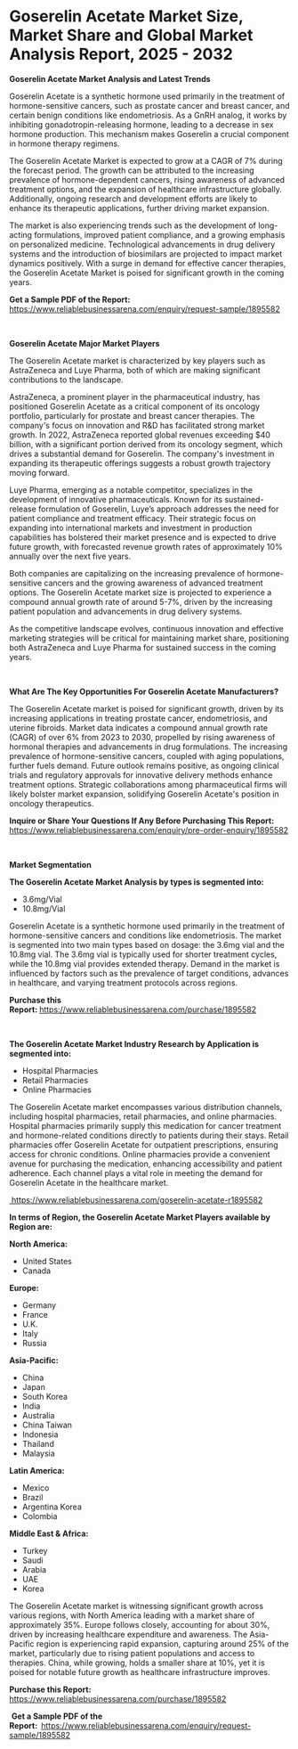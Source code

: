 <p><h1>Goserelin Acetate Market Size, Market Share and Global Market Analysis Report, 2025 - 2032</h1></p><p><strong>Goserelin Acetate Market Analysis and Latest Trends</strong></p>
<p><p>Goserelin Acetate is a synthetic hormone used primarily in the treatment of hormone-sensitive cancers, such as prostate cancer and breast cancer, and certain benign conditions like endometriosis. As a GnRH analog, it works by inhibiting gonadotropin-releasing hormone, leading to a decrease in sex hormone production. This mechanism makes Goserelin a crucial component in hormone therapy regimens.</p><p>The Goserelin Acetate Market is expected to grow at a CAGR of 7% during the forecast period. The growth can be attributed to the increasing prevalence of hormone-dependent cancers, rising awareness of advanced treatment options, and the expansion of healthcare infrastructure globally. Additionally, ongoing research and development efforts are likely to enhance its therapeutic applications, further driving market expansion. </p><p>The market is also experiencing trends such as the development of long-acting formulations, improved patient compliance, and a growing emphasis on personalized medicine. Technological advancements in drug delivery systems and the introduction of biosimilars are projected to impact market dynamics positively. With a surge in demand for effective cancer therapies, the Goserelin Acetate Market is poised for significant growth in the coming years.</p></p>
<p><strong>Get a Sample PDF of the Report:&nbsp;</strong> <a href="https://www.reliablebusinessarena.com/enquiry/request-sample/1895582?utm_campaign=3255&utm_medium=2&utm_source=Github&utm_content=ia&utm_term=19042025&utm_id=goserelin-acetate">https://www.reliablebusinessarena.com/enquiry/request-sample/1895582</a></p>
<p>&nbsp;</p>
<p><strong>Goserelin Acetate Major Market Players</strong></p>
<p><p>The Goserelin Acetate market is characterized by key players such as AstraZeneca and Luye Pharma, both of which are making significant contributions to the landscape. </p><p>AstraZeneca, a prominent player in the pharmaceutical industry, has positioned Goserelin Acetate as a critical component of its oncology portfolio, particularly for prostate and breast cancer therapies. The company's focus on innovation and R&D has facilitated strong market growth. In 2022, AstraZeneca reported global revenues exceeding $40 billion, with a significant portion derived from its oncology segment, which drives a substantial demand for Goserelin. The company's investment in expanding its therapeutic offerings suggests a robust growth trajectory moving forward.</p><p>Luye Pharma, emerging as a notable competitor, specializes in the development of innovative pharmaceuticals. Known for its sustained-release formulation of Goserelin, Luye’s approach addresses the need for patient compliance and treatment efficacy. Their strategic focus on expanding into international markets and investment in production capabilities has bolstered their market presence and is expected to drive future growth, with forecasted revenue growth rates of approximately 10% annually over the next five years.</p><p>Both companies are capitalizing on the increasing prevalence of hormone-sensitive cancers and the growing awareness of advanced treatment options. The Goserelin Acetate market size is projected to experience a compound annual growth rate of around 5-7%, driven by the increasing patient population and advancements in drug delivery systems.</p><p>As the competitive landscape evolves, continuous innovation and effective marketing strategies will be critical for maintaining market share, positioning both AstraZeneca and Luye Pharma for sustained success in the coming years.</p></p>
<p>&nbsp;</p>
<p><strong>What Are The Key Opportunities For Goserelin Acetate Manufacturers?</strong></p>
<p><p>The Goserelin Acetate market is poised for significant growth, driven by its increasing applications in treating prostate cancer, endometriosis, and uterine fibroids. Market data indicates a compound annual growth rate (CAGR) of over 6% from 2023 to 2030, propelled by rising awareness of hormonal therapies and advancements in drug formulations. The increasing prevalence of hormone-sensitive cancers, coupled with aging populations, further fuels demand. Future outlook remains positive, as ongoing clinical trials and regulatory approvals for innovative delivery methods enhance treatment options. Strategic collaborations among pharmaceutical firms will likely bolster market expansion, solidifying Goserelin Acetate's position in oncology therapeutics.</p></p>
<p><strong>Inquire or Share Your Questions If Any Before Purchasing This Report:</strong> <a href="https://www.reliablebusinessarena.com/enquiry/pre-order-enquiry/1895582?utm_campaign=3255&utm_medium=2&utm_source=Github&utm_content=ia&utm_term=19042025&utm_id=goserelin-acetate">https://www.reliablebusinessarena.com/enquiry/pre-order-enquiry/1895582</a></p>
<p>&nbsp;</p>
<p><strong>Market Segmentation</strong></p>
<p><strong>The Goserelin Acetate Market Analysis by types is segmented into:</strong></p>
<p><ul><li>3.6mg/Vial</li><li>10.8mg/Vial</li></ul></p>
<p><p>Goserelin Acetate is a synthetic hormone used primarily in the treatment of hormone-sensitive cancers and conditions like endometriosis. The market is segmented into two main types based on dosage: the 3.6mg vial and the 10.8mg vial. The 3.6mg vial is typically used for shorter treatment cycles, while the 10.8mg vial provides extended therapy. Demand in the market is influenced by factors such as the prevalence of target conditions, advances in healthcare, and varying treatment protocols across regions.</p></p>
<p><strong>Purchase this Report:&nbsp;</strong><a href="https://www.reliablebusinessarena.com/purchase/1895582?utm_campaign=3255&utm_medium=2&utm_source=Github&utm_content=ia&utm_term=19042025&utm_id=goserelin-acetate">https://www.reliablebusinessarena.com/purchase/1895582</a></p>
<p>&nbsp;</p>
<p><strong>The Goserelin Acetate Market Industry Research by Application is segmented into:</strong></p>
<p><ul><li>Hospital Pharmacies</li><li>Retail Pharmacies</li><li>Online Pharmacies</li></ul></p>
<p><p>The Goserelin Acetate market encompasses various distribution channels, including hospital pharmacies, retail pharmacies, and online pharmacies. Hospital pharmacies primarily supply this medication for cancer treatment and hormone-related conditions directly to patients during their stays. Retail pharmacies offer Goserelin Acetate for outpatient prescriptions, ensuring access for chronic conditions. Online pharmacies provide a convenient avenue for purchasing the medication, enhancing accessibility and patient adherence. Each channel plays a vital role in meeting the demand for Goserelin Acetate in the healthcare market.</p></p>
<p><a href="https://www.reliablebusinessarena.com/goserelin-acetate-r1895582?utm_campaign=3255&utm_medium=2&utm_source=Github&utm_content=ia&utm_term=19042025&utm_id=goserelin-acetate">&nbsp;https://www.reliablebusinessarena.com/goserelin-acetate-r1895582</a></p>
<p><strong>In terms of Region, the Goserelin Acetate Market Players available by Region are:</strong></p>
<p>
    <p> <strong> North America: </strong>
        <ul>
            <li>United States</li>
            <li>Canada</li>
        </ul>
        </p> 
    <p> <strong> Europe: </strong>
        <ul>
            <li>Germany</li>
            <li>France</li>
            <li>U.K.</li>
            <li>Italy</li>
            <li>Russia</li>
        </ul>
        </p> 
    <p> <strong> Asia-Pacific: </strong>
        <ul>
            <li>China</li>
            <li>Japan</li>
            <li>South Korea</li>
            <li>India</li>
            <li>Australia</li>
            <li>China Taiwan</li>
            <li>Indonesia</li>
            <li>Thailand</li>
            <li>Malaysia</li>
        </ul>
        </p> 
    <p> <strong> Latin America: </strong>
        <ul>
            <li>Mexico</li>
            <li>Brazil</li>
            <li>Argentina Korea</li>
            <li>Colombia</li>
        </ul>
        </p> 
    <p> <strong> Middle East & Africa: </strong>
        <ul>
            <li>Turkey</li>
            <li>Saudi</li>
            <li>Arabia</li>
            <li>UAE</li>
            <li>Korea</li>
        </ul>
    </p>
    </p>
<p><p>The Goserelin Acetate market is witnessing significant growth across various regions, with North America leading with a market share of approximately 35%. Europe follows closely, accounting for about 30%, driven by increasing healthcare expenditure and awareness. The Asia-Pacific region is experiencing rapid expansion, capturing around 25% of the market, particularly due to rising patient populations and access to therapies. China, while growing, holds a smaller share at 10%, yet it is poised for notable future growth as healthcare infrastructure improves.</p></p>
<p><strong>Purchase this Report: </strong><a href="https://www.reliablebusinessarena.com/purchase/1895582?utm_campaign=3255&utm_medium=2&utm_source=Github&utm_content=ia&utm_term=19042025&utm_id=goserelin-acetate">https://www.reliablebusinessarena.com/purchase/1895582</a></p>
<p>&nbsp;<strong>Get a Sample PDF of the Report:&nbsp;&nbsp;</strong><a href="https://www.reliablebusinessarena.com/enquiry/request-sample/1895582?utm_campaign=3255&utm_medium=2&utm_source=Github&utm_content=ia&utm_term=19042025&utm_id=goserelin-acetate">https://www.reliablebusinessarena.com/enquiry/request-sample/1895582</a></p>
<p><strong></strong></p>
<p><p></p><p></p><p></p></p>